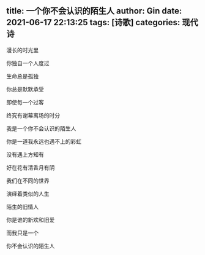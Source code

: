 title: 一个你不会认识的陌生人
author: Gin
date: 2021-06-17 22:13:25
tags: [诗歌]
categories: 现代诗
---
漫长的时光里

你独自一个人度过

生命总是孤独

你总是默默承受

即使每一个过客

终究有谢幕离场的时分

我是一个你不会认识的陌生人

你是一道我永远也遇不上的彩虹

没有遇上方知有

好在花有清香月有阴

我们在不同的世界

演绎着类似的人生

陌生的旧情人

你是谁的新欢和旧爱

而我只是一个

你不会认识的陌生人